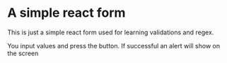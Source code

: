 # A simple react form
This is just a simple react form used for learning validations and regex.

You input values and press the button. If successful an alert will show on the screen
